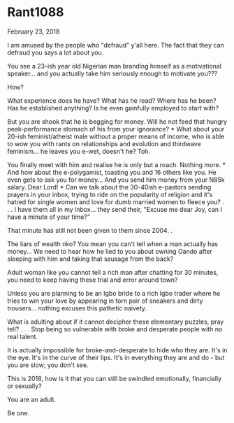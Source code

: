 # Rant1088


February 23, 2018

I am amused by the people who "defraud" y'all here. The fact that they can defraud you says a lot about you.

You see a 23-ish year old Nigerian man branding himself as a motivational speaker... and you actually take him seriously enough to motivate you???

How?

What experience does he have? What has he read? Where has he been? Has he established anything? Is he even gainfully employed to start with? 

But you are shook that he is begging for money. Will he not feed that hungry peak-performance stomach of his from your ignorance?
*
What about your 20-ish feminist/atheist male without a proper means of income, who is able to wow you with rants on relationships and evolution and thirdwave feminism... he leaves you e-wet, doesn't he? Toh. 

You finally meet with him and realise he is only but a roach. Nothing more. 
*
And how about the e-polygamist, toasting you and 16 others like you. He even gets to ask you for money... And you send him money from your N85k salary. Dear Lord!
*
Can we talk about the 30-40ish e-pastors sending prayers in your inbox, trying to ride on the popularity of religion and it's hatred for single women and love for dumb married women to fleece you?
.
.
.
I have them all in my inbox... they send their, "Excuse me dear Joy, can I have a minute of your time?"

That minute has still not been given to them since 2004.
.

The liars of wealth nko? You mean you can't tell when a man actually has money... We need to hear how he lied to you about owning Oando after sleeping with him and taking that sausage from the back?

Adult woman like you cannot tell a rich man after chatting for 30 minutes, you need to keep having these trial and error around town?

Unless you are planning to be an Igbo bride to a rich Igbo trader where he tries to win your love by appearing in torn pair of sneakers and dirty trousers... nothing excuses this pathetic naivety.

What is adulting about if it cannot decipher these elementary puzzles, pray tell? 
.
.
.
Stop being so vulnerable with broke and desperate people with no real talent.

It is actually impossible for broke-and-desperate to hide who they are. It's in the eye. It's in the curve of their lips. It's in everything they are and do - but you are slow; you don't see. 

This is 2018, how is it that you can still be swindled emotionally, financially or sexually?

You are an adult.

Be one.